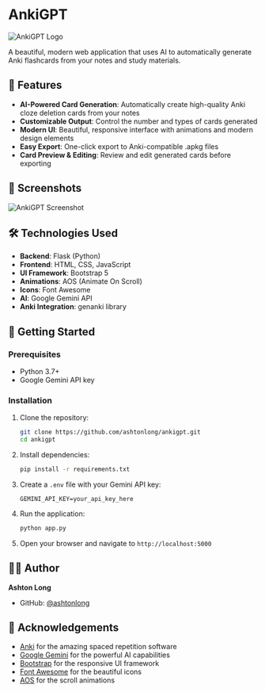 # AnkiGPT

![AnkiGPT Logo](https://img.icons8.com/fluency/96/brain.png)

A beautiful, modern web application that uses AI to automatically generate Anki flashcards from your notes and study materials.

## 🚀 Features

- **AI-Powered Card Generation**: Automatically create high-quality Anki cloze deletion cards from your notes
- **Customizable Output**: Control the number and types of cards generated
- **Modern UI**: Beautiful, responsive interface with animations and modern design elements
- **Easy Export**: One-click export to Anki-compatible .apkg files
- **Card Preview & Editing**: Review and edit generated cards before exporting

## 📸 Screenshots

![AnkiGPT Screenshot](https://images.unsplash.com/photo-1456513080510-7bf3a84b82f8?ixlib=rb-4.0.3&ixid=MnwxMjA3fDB8MHxwaG90by1wYWdlfHx8fGVufDB8fHx8&auto=format&fit=crop&w=1000&q=80)

## 🛠️ Technologies Used

- **Backend**: Flask (Python)
- **Frontend**: HTML, CSS, JavaScript
- **UI Framework**: Bootstrap 5
- **Animations**: AOS (Animate On Scroll)
- **Icons**: Font Awesome
- **AI**: Google Gemini API
- **Anki Integration**: genanki library

## 🚀 Getting Started

### Prerequisites

- Python 3.7+
- Google Gemini API key

### Installation

1. Clone the repository:
   ```bash
   git clone https://github.com/ashtonlong/ankigpt.git
   cd ankigpt
   ```

2. Install dependencies:
   ```bash
   pip install -r requirements.txt
   ```

3. Create a `.env` file with your Gemini API key:
   ```
   GEMINI_API_KEY=your_api_key_here
   ```

4. Run the application:
   ```bash
   python app.py
   ```

5. Open your browser and navigate to `http://localhost:5000`

## 👨‍💻 Author

**Ashton Long**

- GitHub: [@ashtonlong](https://github.com/ashtonlong)

## 🙏 Acknowledgements

- [Anki](https://apps.ankiweb.net/) for the amazing spaced repetition software
- [Google Gemini](https://deepmind.google/technologies/gemini/) for the powerful AI capabilities
- [Bootstrap](https://getbootstrap.com/) for the responsive UI framework
- [Font Awesome](https://fontawesome.com/) for the beautiful icons
- [AOS](https://michalsnik.github.io/aos/) for the scroll animations 